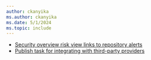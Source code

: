 ```yaml
---
author: ckanyika
ms.author: ckanyika
ms.date: 5/1/2024
ms.topic: include
---
```


- [Security overview risk view links to repository alerts](#security-overview-risk-view-links-to-repository-alerts)
- [Publish task for integrating with third-party providers](#publish-task-for-integrating-with-third-party-providers)